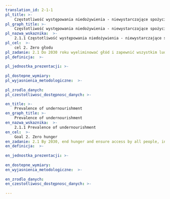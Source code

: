 ```yaml
---
translation_id: 2-1-1
pl_title: >-
    Częstotliwość występowania niedożywienia - niewystarczające spożycie żywności
pl_graph_title: >-
    Częstotliwość występowania niedożywienia - niewystarczające spożycie żywności
pl_nazwa_wskaznika:  >-
    2.1.1 Częstotliwość występowania niedożywienia - niewystarczające spożycie żywności
pl_cel:  >-
    cel 2. Zero głodu
pl_zadanie: 2.1 Do 2030 roku wyeliminować głód i zapewnić wszystkim ludziom, w szczególności ubogim i narażonym na zagrożenia, w tym niemowlętom, dostęp do bezpiecznej i pożywnej żywności w wystarczającej ilości przez cały rok
pl_definicja:  >-
    
pl_jednostka_prezentacji: >-
    
pl_dostepne_wymiary: 
pl_wyjasnienia_metodologiczne:  >-
    
pl_zrodlo_danych: 
pl_czestotliwosc_dostępnosc_danych: >-

en_title: >-
    Prevalence of undernourishment
en_graph_title: >-
    Prevalence of undernourishment
en_nazwa_wskaznika:  >-
    2.1.1 Prevalence of undernourishment
en_cel:  >-
    Goal 2. Zero hunger
en_zadanie: 2.1 By 2030, end hunger and ensure access by all people, in particular the poor and people in vulnerable situations, including infants, to safe, nutritious and sufficient food all year round
en_definicja:  >-
    
en_jednostka_prezentacji: >-
    
en_dostepne_wymiary: 
en_wyjasnienia_metodologiczne:  >-
    
en_zrodlo_danych: 
en_czestotliwosc_dostępnosc_danych: >-
    
---
```

